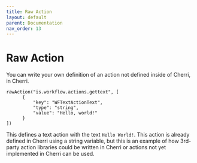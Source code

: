 ```yaml
---
title: Raw Action
layout: default
parent: Documentation
nav_order: 13
---
```


# Raw Action

You can write your own definition of an action not defined inside of Cherri, in Cherri.

```
rawAction("is.workflow.actions.gettext", [
      {
          "key": "WFTextActionText",
          "type": "string",
          "value": "Hello, world!"
      }
])
```

This defines a text action with the text `Hello World!`. This action is already defined in Cherri using a string variable, but this is an example of how 3rd-party action libraries could be written in Cherri or actions not yet implemented in Cherri can be used.
